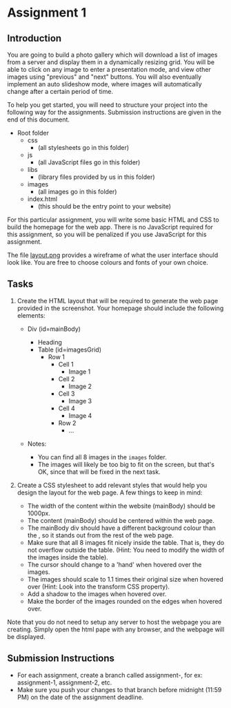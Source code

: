 # Assignment 1

## Introduction

You are going to build a photo gallery which will download a list of images from a server and display them in a dynamically resizing grid. You will be able to click on any image to enter a presentation mode, and view other images using "previous" and "next" buttons. You will also eventually implement an auto slideshow mode, where images will automatically change after a certain period of time.

To help you get started, you will need to structure your project into the following way for the assignments. Submission instructions are given in the end of this document.

- Root folder
    - css
        - (all stylesheets go in this folder)
    - js
        - (all JavaScript files go in this folder)
    - libs
        - (library files provided by us in this folder)
    - images
        - (all images go in this folder)
    - index.html
        - (this should be the entry point to your website)

For this particular assignment, you will write some basic HTML and CSS to build the homepage for the web app. There is no JavaScript required for this assignment, so you will be penalized if you use JavaScript for this assignment.

The file [layout.png](https://github.com/shivanshu3/webAppsAssignments/blob/master/layout.pdf) provides a wireframe of what the user interface should look like. You are free to choose colours and fonts of your own choice.

## Tasks

1. Create the HTML layout that will be required to generate the web page provided in the screenshot. Your homepage should include the following elements:
    - Div (id=mainBody)
        - Heading
        - Table (id=imagesGrid)
            - Row 1
                - Cell 1
                    - Image 1
                - Cell 2
                    - Image 2
                - Cell 3
                    - Image 3
                - Cell 4
                    - Image 4
                - Row 2
                    - ...

    - Notes:
        - You can find all 8 images in the `images` folder.
        - The images will likely be too big to fit on the screen, but that's OK, since that will be fixed in the next task.

2. Create a CSS stylesheet to add relevant styles that would help you design the layout for the web page. A few things to keep in mind:
    - The width of the content within the website (mainBody) should be 1000px.
    - The content (mainBody) should be centered within the web page.
    - The mainBody div should have a different background colour than the <body>, so it stands out from the rest of the web page.
    - Make sure that all 8 images fit nicely inside the table. That is, they do not overflow outside the table. (Hint: You need to modify the width of the images inside the table).
    - The cursor should change to a 'hand' when hovered over the images.
    - The images should scale to 1.1 times their original size when hovered over (Hint: Look into the transform CSS property).
    - Add a shadow to the images when hovered over.
    - Make the border of the images rounded on the edges when hovered over.

Note that you do not need to setup any server to host the webpage you are creating. Simply open the html pape with any browser, and the webpage will be displayed.

## Submission Instructions
- For each assignment, create a branch called assignment-, for ex: assignment-1, assignment-2, etc.
- Make sure you push your changes to that branch before midnight (11:59 PM) on the date of the assignment deadline.
